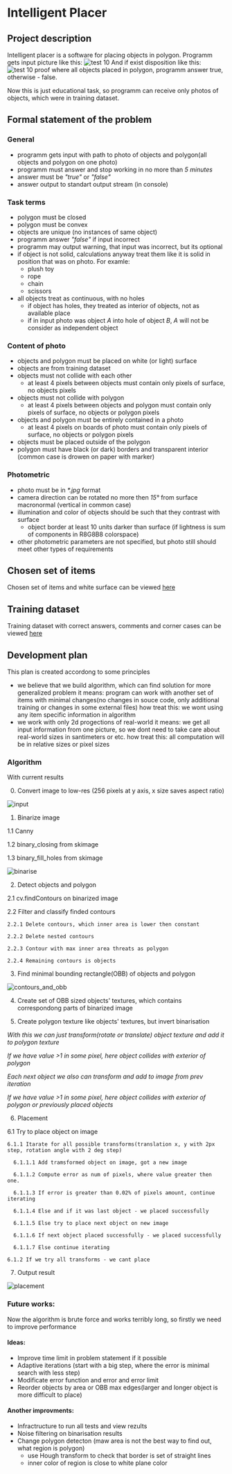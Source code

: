 # Intelligent Placer
## Project description
Intelligent placer is a software for placing objects in polygon. 
Programm gets input picture like this:
![test 10](/test/img/10.jpg "test 10")
And if exist disposition like this:
![test 10 proof](/item_set/a.jpg "test 10 proof")
where all objects placed in polygon, programm answer true, otherwise - false.

Now this is just educational task, so programm can receive only photos of objects, which were in training dataset.

## Formal statement of the problem
### General
- programm gets input with path to photo of objects and polygon(all objects and polygon on one photo)
- programm must answer and stop working in no more than *5 minutes*
- answer must be *"true"* or *"false"*
- answer output to standart output stream (in console)

### Task terms
- polygon must be closed
- polygon must be convex
- objects are unique (no instances of same object)
- programm answer *"false"* if input incorrect
- programm may output warning, that input was incorrect, but its optional
- if object is not solid, calculations anyway treat them like it is solid in position that was on photo. For examle:
    - plush toy
    - rope
    - chain
    - scissors
- all objects treat as continuous, with no holes
    - if object has holes, they treated as interior of objects, not as available place
    - if in input photo was object *A* into hole of object *B*, *A* will not be consider as independent object

### Content of photo
- objects and polygon must be placed on white (or light) surface
- objects are from training dataset
- objects must not collide with each other
    - at least 4 pixels between objects must contain only pixels of surface, no objects pixels
- objects must not collide with polygon
    - at least 4 pixels between objects and polygon must contain only pixels of surface, no objects or polygon pixels
- objects and polygon must be entirely contained in a photo
    - at least 4 pixels on boards of photo must contain only pixels of surface, no objects or polygon pixels
- objects must be placed outside of the polygon
- polygon must have black (or dark) borders and transparent interior (common case is drowen on paper with marker)

### Photometric
- photo must be in *\*.jpg* format
- camera direction can be rotated no more then *15&deg;* from surface macronormal (vertical in common case)
- illumination and color of objects should be such that they contrast with surface
    - object border at least 10 units darker than surface (if lightness is sum of components in R8G8B8 colorspace)
- other photometric parameters are not specified, but photo still should meet other types of requirements


## Chosen set of items
Chosen set of items and white surface can be viewed [here](https://github.com/kirillova-ak5/intelligent_placer/blob/develop/item_set/item_set_document.md)


## Training dataset
Training dataset with correct answers, comments and corner cases can be viewed [here](https://github.com/kirillova-ak5/intelligent_placer/blob/develop/test/test_document.md)


## Development plan

This plan is created accordong to some principles
- we believe that we build algorithm, which can find solution for more generalized problem
  it means: program can work with another set of items with minimal changes(no changes in souce code, only additional training or changes in some external files)
  how treat this: we wont using any item specific information in algorithm
- we work with only 2d progections of real-world
  it means: we get all input information from one picture, so we dont need to take care about real-world sizes in santimeters or etc.
  how treat this: all computation will be in relative sizes or pixel sizes


### Algorithm
With current results

0. Convert image to low-res (256 pixels at y axis, x size saves aspect ratio)

![input](/pics/2.jpg "input image")
1. Binarize image

  1.1 Canny

  1.2 binary_closing from skimage

  1.3 binary_fill_holes from skimage

![binarise](/pics/binarisation.png "binarisation")

2. Detect objects and polygon

  2.1 cv.findContours on binarized image

  2.2 Filter and classify finded contours

    2.2.1 Delete contours, which inner area is lower then constant

    2.2.2 Delete nested contours

    2.2.3 Contour with max inner area threats as polygon

    2.2.4 Remaining contours is objects

3. Find minimal bounding rectangle(OBB) of objects and polygon

![contours_and_obb](/pics/contours_and_obb.png "contours and obb")

4. Create set of OBB sized objects' textures, which contains correspondong parts of binarized image

5. Create polygon texture like objects' textures, but invert binarisation

*With this we can just transform(rotate or translate) object texture and add it to polygon texture*

*If we have value >1 in some pixel, here object collides with exterior of polygon*

*Each next object we also can transform and add to image from prev iteration*

*If we have value >1 in some pixel, here object collides with exterior of polygon or previously placed objects*

6. Placement

  6.1 Try to place object on image

    6.1.1 Itarate for all possible transforms(translation x, y with 2px step, rotation angle with 2 deg step)

      6.1.1.1 Add tramsformed object on image, got a new image

      6.1.1.2 Compute error as num of pixels, where value greater then one.

      6.1.1.3 If error is greater than 0.02% of pixels amount, continue iterating

      6.1.1.4 Else and if it was last object - we placed successfully

      6.1.1.5 Else try to place next object on new image

      6.1.1.6 If next object placed successfully - we placed successfully

      6.1.1.7 Else continue iterating

    6.1.2 If we try all transforms - we cant place

7. Output result

![placement](/pics/placement.png "placement")


### Future works:

Now the algorithm is brute force and works terribly long, so firstly we need to improve performance
#### Ideas:
- Improve time limit in problem statement if it possible
- Adaptive iterations (start with a big step, where the error is minimal search with less step)
- Modificate error function and error and error limit
- Reorder objects by area or OBB max edges(larger and longer object is more difficult to place)

#### Another improvments:
- Infractructure to run all tests and view rezults
- Noise filtering on binarisation results
- Change polygon detecton (maw area is not the best way to find out, what region is polygon)
  - use Hough transform to check that border is set of straight lines
  - inner color of region is close to white plane color
